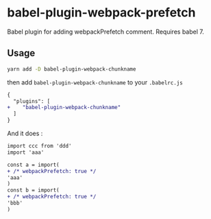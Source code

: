 # babel-plugin-webpack-prefetch

Babel plugin for adding webpackPrefetch comment. Requires babel 7.

## Usage

```bash
yarn add -D babel-plugin-webpack-chunkname
```

then add `babel-plugin-webpack-chunkname` to your `.babelrc.js`

```diff .babelrc.js
{
  "plugins": [
+    "babel-plugin-webpack-chunkname"
  ]
}
```

And it does :
```diff a.js
import ccc from 'ddd'
import 'aaa'

const a = import(
+ /* webpackPrefetch: true */
'aaa'
)
const b = import(
+ /* webpackPrefetch: true */
'bbb'
)
```
